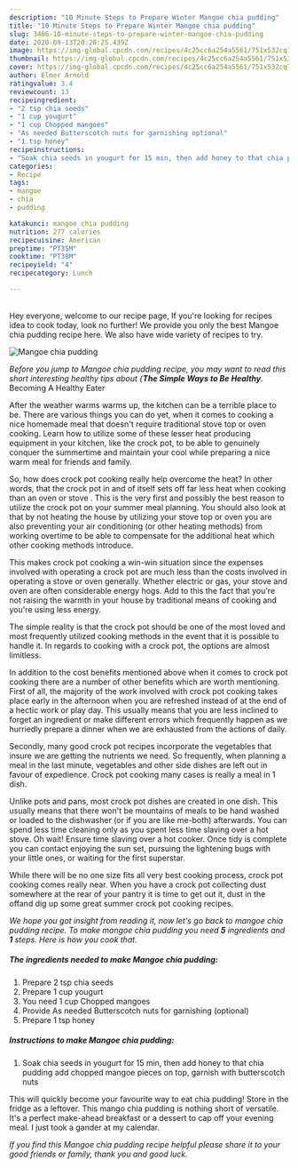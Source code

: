 ```yaml
---
description: "10 Minute Steps to Prepare Winter Mangoe chia pudding"
title: "10 Minute Steps to Prepare Winter Mangoe chia pudding"
slug: 3406-10-minute-steps-to-prepare-winter-mangoe-chia-pudding
date: 2020-09-13T20:20:25.439Z
image: https://img-global.cpcdn.com/recipes/4c25cc6a254a5561/751x532cq70/mangoe-chia-pudding-recipe-main-photo.jpg
thumbnail: https://img-global.cpcdn.com/recipes/4c25cc6a254a5561/751x532cq70/mangoe-chia-pudding-recipe-main-photo.jpg
cover: https://img-global.cpcdn.com/recipes/4c25cc6a254a5561/751x532cq70/mangoe-chia-pudding-recipe-main-photo.jpg
author: Elmer Arnold
ratingvalue: 3.4
reviewcount: 13
recipeingredient:
- "2 tsp chia seeds"
- "1 cup yougurt"
- "1 cup Chopped mangoes"
- "As needed Butterscotch nuts for garnishing optional"
- "1 tsp honey"
recipeinstructions:
- "Soak chia seeds in yougurt for 15 min, then add honey to that chia pudding add chopped mangoe pieces on top, garnish with butterscotch nuts"
categories:
- Recipe
tags:
- mangoe
- chia
- pudding

katakunci: mangoe chia pudding 
nutrition: 277 calories
recipecuisine: American
preptime: "PT35M"
cooktime: "PT38M"
recipeyield: "4"
recipecategory: Lunch

---
```

<br>
Hey everyone, welcome to our recipe page, If you're looking for recipes idea to cook today, look no further! We provide you only the best Mangoe chia pudding recipe here. We also have wide variety of recipes to try.
<br>


![Mangoe chia pudding](https://img-global.cpcdn.com/recipes/4c25cc6a254a5561/751x532cq70/mangoe-chia-pudding-recipe-main-photo.jpg)

<i>Before you jump to Mangoe chia pudding recipe, you may want to read this short interesting healthy tips about {<strong>The Simple Ways to Be Healthy</strong>.</i>
Becoming A Healthy Eater


After the weather warms warms up, the kitchen can be a terrible place to be. There are various things you can do yet, when it comes to cooking a nice homemade meal that doesn't require traditional stove top or oven cooking. Learn how to utilize some of these lesser heat producing equipment in your kitchen, like the crock pot, to be able to genuinely conquer the summertime and maintain your cool while preparing a nice warm meal for friends and family.

So, how does crock pot cooking really help overcome the heat? In other words, that the crock pot in and of itself sets off far less heat when cooking than an oven or stove . This is the very first and possibly the best reason to utilize the crock pot on your summer meal planning. You should also look at that by not heating the house by utilizing your stove top or oven you are also preventing your air conditioning (or other heating methods) from working overtime to be able to compensate for the additional heat which other cooking methods introduce.

This makes crock pot cooking a win-win situation since the expenses involved with operating a crock pot are much less than the costs involved in operating a stove or oven generally. Whether electric or gas, your stove and oven are often considerable energy hogs. Add to this the fact that you're not raising the warmth in your house by traditional means of cooking and you're using less energy.

 The simple reality is that the crock pot should be one of the most loved and most frequently utilized cooking methods in the event that it is possible to handle it. In regards to cooking with a crock pot, the options are almost limitless.  



In addition to the cost benefits mentioned above when it comes to crock pot cooking there are a number of other benefits which are worth mentioning. First of all, the majority of the work involved with crock pot cooking takes place early in the afternoon when you are refreshed instead of at the end of a hectic work or play day. This usually means that you are less inclined to forget an ingredient or make different errors which frequently happen as we hurriedly prepare a dinner when we are exhausted from the actions of daily.

Secondly, many good crock pot recipes incorporate the vegetables that insure we are getting the nutrients we need. So frequently, when planning a meal in the last minute, vegetables and other side dishes are left out in favour of expedience. Crock pot cooking many cases is really a meal in 1 dish.

 Unlike pots and pans, most crock pot dishes are created in one dish. This usually means that there won't be mountains of meals to be hand washed or loaded to the dishwasher (or if you are like me-both) afterwards. You can spend less time cleaning only as you spent less time slaving over a hot stove. Oh wait! Ensure time slaving over a hot cooker. Once tidy is complete you can contact enjoying the sun set, pursuing the lightening bugs with your little ones, or waiting for the first superstar.

While there will be no one size fits all very best cooking process, crock pot cooking comes really near. When you have a crock pot collecting dust somewhere at the rear of your pantry it is time to get out it, dust in the offand dig up some great summer crock pot cooking recipes.


<i>We hope you got insight from reading it, now let's go back to mangoe chia pudding recipe. To make mangoe chia pudding you need <strong>5</strong> ingredients and <strong>1</strong> steps. Here is how you cook that.
</i>

##### The ingredients needed to make Mangoe chia pudding:

1. Prepare 2 tsp chia seeds
1. Prepare 1 cup yougurt
1. You need 1 cup Chopped mangoes
1. Provide As needed Butterscotch nuts for garnishing (optional)
1. Prepare 1 tsp honey


##### Instructions to make Mangoe chia pudding:

1. Soak chia seeds in yougurt for 15 min, then add honey to that chia pudding add chopped mangoe pieces on top, garnish with butterscotch nuts


This will quickly become your favourite way to eat chia pudding! Store in the fridge as a leftover. This mango chia pudding is nothing short of versatile. It&#39;s a perfect make-ahead breakfast or a dessert to cap off your evening meal. I just took a gander at my calendar. 

<i>If you find this Mangoe chia pudding recipe helpful please share it to your good friends or family, thank you and good luck.</i>
